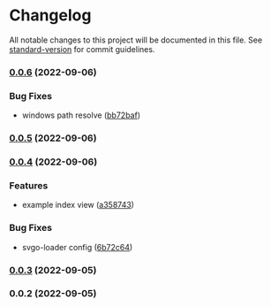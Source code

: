 # Changelog

All notable changes to this project will be documented in this file. See [standard-version](https://github.com/conventional-changelog/standard-version) for commit guidelines.

### [0.0.6](https://github.com/Eyes22798/custom-svg-icon/compare/v0.0.5...v0.0.6) (2022-09-06)


### Bug Fixes

* windows path resolve ([bb72baf](https://github.com/Eyes22798/custom-svg-icon/commit/bb72bafc334908af4c6c3245ed0cec444bb7a44d))

### [0.0.5](https://github.com/Eyes22798/custom-svg-icon/compare/v0.0.4...v0.0.5) (2022-09-06)

### [0.0.4](https://github.com/Eyes22798/custom-svg-icon/compare/v0.0.3...v0.0.4) (2022-09-06)


### Features

* example index view ([a358743](https://github.com/Eyes22798/custom-svg-icon/commit/a3587432ff1cfb94b12fd6a0ad8103ae96c07d0e))


### Bug Fixes

* svgo-loader config ([6b72c64](https://github.com/Eyes22798/custom-svg-icon/commit/6b72c6427a0d579bcbc0d77a0c7a54799912be13))

### [0.0.3](https://github.com/Eyes22798/custom-svg-icon/compare/v0.0.2...v0.0.3) (2022-09-05)

### 0.0.2 (2022-09-05)
